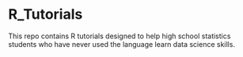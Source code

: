 # R_Tutorials
This repo contains R tutorials designed to help high school statistics students who have never used the language learn data science skills.  
